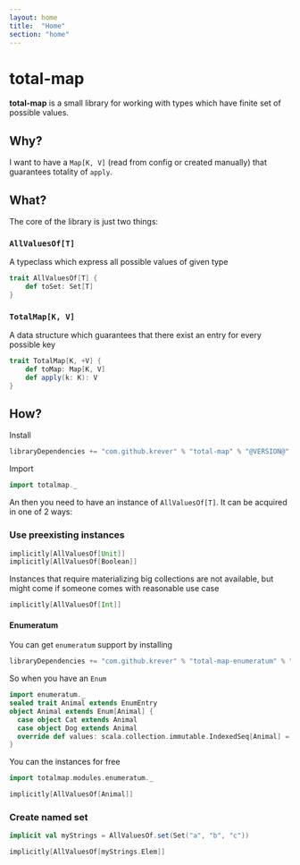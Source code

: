 ```yaml
---
layout: home
title:  "Home"
section: "home"
---
```


# total-map

**total-map** is a small library for working with types which have finite set of possible values. 

## Why?

I want to have a `Map[K, V]` (read from config or created manually) that guarantees totality of `apply`.

## What?

The core of the library is just two things:

### `AllValuesOf[T]` 

A typeclass which express all possible values of given type

```scala mdoc
trait AllValuesOf[T] {
    def toSet: Set[T]
}
```

### `TotalMap[K, V]` 

A data structure which guarantees that there exist an entry for every possible key

```scala mdoc
trait TotalMap[K, +V] {
    def toMap: Map[K, V]
    def apply(k: K): V
}
```

## How?

Install
```scala
libraryDependencies += "com.github.krever" % "total-map" % "@VERSION@"
```

Import
```scala mdoc:reset
import totalmap._
```

An then you need to have an instance of `AllValuesOf[T]`. It can be acquired in one of 2 ways:

### Use preexisting instances

```scala mdoc
implicitly[AllValuesOf[Unit]]
implicitly[AllValuesOf[Boolean]]
```

Instances that require materializing big collections are not available, but might come if someone comes with reasonable 
use case
```scala mdoc:fail
implicitly[AllValuesOf[Int]]
```

#### Enumeratum

You can get `enumeratum` support by installing

```scala mdoc
libraryDependencies += "com.github.krever" % "total-map-enumeratum" % "@VERSION@"
```

So when you have an `Enum`

```scala mdoc
import enumeratum._
sealed trait Animal extends EnumEntry 
object Animal extends Enum[Animal] {
  case object Cat extends Animal
  case object Dog extends Animal
  override def values: scala.collection.immutable.IndexedSeq[Animal] = findValues
}
```

You can the instances for free

```scala mdoc
import totalmap.modules.enumeratum._

implicitly[AllValuesOf[Animal]]
```


### Create named set

```scala mdoc
implicit val myStrings = AllValuesOf.set(Set("a", "b", "c"))

implicitly[AllValuesOf[myStrings.Elem]]
```







